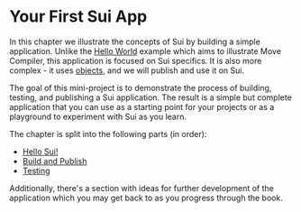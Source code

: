 # Your First Sui App

<!-- REDO chapter after we've improved CLI -->

In this chapter we illustrate the concepts of Sui by building a simple application. Unlike the [Hello World](../hello-world/README.md) example which aims to illustrate Move Compiler, this application is focused on Sui specifics. It is also more complex - it uses [objects](./../concepts/object-model.md), and we will publish and use it on Sui.

The goal of this mini-project is to demonstrate the process of building, testing, and publishing a Sui application. The result is a simple but complete application that you can use as a starting point for your projects or as a playground to experiment with Sui as you learn.

The chapter is split into the following parts (in order):

- [Hello Sui!](./hello-sui.md)
- [Build and Publish](./build-and-publish.md)
- [Testing](./testing.md)


Additionally, there's a section with ideas for further development of the application which you may get back to as you progress through the book.
<!-- ^ Should link to that section ^ -->
